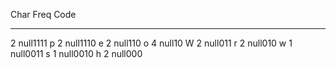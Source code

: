 Char Freq Code
---- ---- ----
  2 null1111
p 2 null1110
e 2 null110
o 4 null10
W 2 null011
r 2 null010
w 1 null0011
s 1 null0010
h 2 null000
